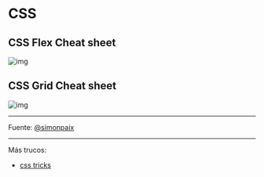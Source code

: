 # CSS

## CSS Flex Cheat sheet
![img](/img/flex.jfif)

## CSS Grid Cheat sheet
![img](/img/grid.jfif)

---
Fuente: [@simonpaix](https://twitter.com/simonpaix)

---
Más trucos:
- [css tricks](https://css-tricks.com/)
